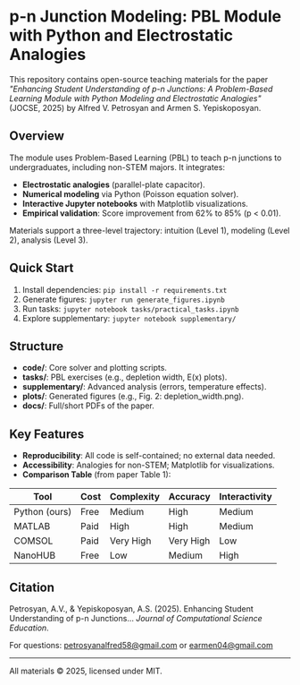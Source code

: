 # p-n Junction Modeling: PBL Module with Python and Electrostatic Analogies

This repository contains open-source teaching materials for the paper *"Enhancing Student Understanding of p-n Junctions: A Problem-Based Learning Module with Python Modeling and Electrostatic Analogies"* (JOCSE, 2025) by Alfred V. Petrosyan and Armen S. Yepiskoposyan.

## Overview
The module uses Problem-Based Learning (PBL) to teach p-n junctions to undergraduates, including non-STEM majors. It integrates:
- **Electrostatic analogies** (parallel-plate capacitor).
- **Numerical modeling** via Python (Poisson equation solver).
- **Interactive Jupyter notebooks** with Matplotlib visualizations.
- **Empirical validation**: Score improvement from 62% to 85% (p < 0.01).

Materials support a three-level trajectory: intuition (Level 1), modeling (Level 2), analysis (Level 3).

## Quick Start
1. Install dependencies: `pip install -r requirements.txt`
2. Generate figures: `jupyter run generate_figures.ipynb`
3. Run tasks: `jupyter notebook tasks/practical_tasks.ipynb`
4. Explore supplementary: `jupyter notebook supplementary/`

## Structure
- **code/**: Core solver and plotting scripts.
- **tasks/**: PBL exercises (e.g., depletion width, E(x) plots).
- **supplementary/**: Advanced analysis (errors, temperature effects).
- **plots/**: Generated figures (e.g., Fig. 2: depletion_width.png).
- **docs/**: Full/short PDFs of the paper.

## Key Features
- **Reproducibility**: All code is self-contained; no external data needed.
- **Accessibility**: Analogies for non-STEM; Matplotlib for visualizations.
- **Comparison Table** (from paper Table 1):

| Tool          | Cost | Complexity | Accuracy | Interactivity |
|---------------|------|------------|----------|---------------|
| Python (ours) | Free | Medium     | High     | Medium        |
| MATLAB        | Paid | High       | High     | Medium        |
| COMSOL        | Paid | Very High  | Very High| Low           |
| NanoHUB       | Free | Low        | Medium   | High          |

## Citation
Petrosyan, A.V., & Yepiskoposyan, A.S. (2025). Enhancing Student Understanding of p-n Junctions... *Journal of Computational Science Education*.

For questions: petrosyanalfred58@gmail.com or earmen04@gmail.com

---
All materials © 2025, licensed under MIT.
